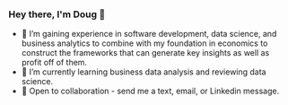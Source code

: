 ### Hey there, I'm Doug 👋

- 🔭 I’m gaining experience in software development, data science, and business analytics to combine with my foundation in economics to construct the frameworks that can generate key insights as well as profit off of them.
- 🌱 I’m currently learning business data analysis and reviewing data science.
- 👯 Open to collaboration - send me a text, email, or Linkedin message.
